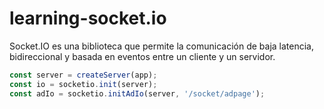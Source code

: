 # learning-socket.io

Socket.IO es una biblioteca que permite la comunicación de baja latencia, bidireccional y basada en eventos entre un cliente y un servidor.

``` javascript
const server = createServer(app);
const io = socketio.init(server);
const adIo = socketio.initAdIo(server, '/socket/adpage');
```
